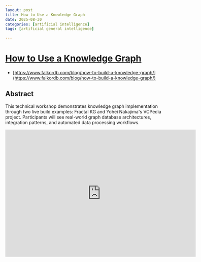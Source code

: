 ```yaml
---
layout: post
title: How to Use a Knowledge Graph
date: 2025-08-30
categories: [artificial intelligence]
tags: [artificial general intelligence]

---
```


# [How to Use a Knowledge Graph](https://www.youtube.com/watch?v=QGUUgXXhWeE)


* [https://www.falkordb.com/blog/how-to-build-a-knowledge-graph/](https://www.falkordb.com/blog/how-to-build-a-knowledge-graph/)


## Abstract

This technical workshop demonstrates knowledge graph implementation through two live build examples: Fractal KG and Yohei Nakajima's VCPedia project. Participants will see real-world graph database architectures, integration patterns, and automated data processing workflows.


<iframe width="600" height="400" src="https://www.youtube.com/embed/QGUUgXXhWeE?si=Yo_7Yrc6n7Schb0m" title="YouTube video player" frameborder="0" allow="accelerometer; autoplay; clipboard-write; encrypted-media; gyroscope; picture-in-picture; web-share" referrerpolicy="strict-origin-when-cross-origin" allowfullscreen></iframe>